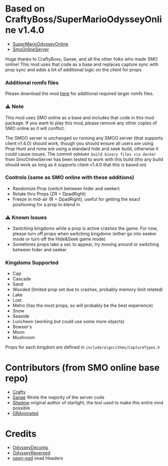 # Based on CraftyBoss/SuperMarioOdysseyOnline **v1.4.0**
* [SuperMarioOdysseyOnline](https://github.com/CraftyBoss/SuperMarioOdysseyOnline)
* [SmoOnlineServer](https://github.com/Sanae6/SmoOnlineServer)  
  
Huge thanks to CraftyBoss, Sanae, and all the other folks who made SMO online! This mod uses that code as a base and replaces capture sync with prop sync and adds a bit of additional logic on the client for props. 

### Additional romfs files
Please download the mod [here](https://gamebanana.com/mods/476551) for additional required larger romfs files.

### :warning: Note
This mod uses SMO online as a base and includes that code in this mod package. If you want to play this mod, please remove any other copies of SMO online as it will conflict.

The SMOO server is unchanged so running any SMOO server (that supports client v1.4.0) should work, though you should ensure all users are using Prop Hunt and none are using a standard hide and seek build, otherwise it could cause issues. The commit `dd0de0d build binary files via docker` from SmoOnlineServer has been tested to work with this build (tho any build should work as long as it supports client v1.4.0 that this is based on)

### Controls (same as SMO online with these additions)
* Randomize Prop (switch between hider and seeker)
* Rotate thru Props (ZR + DpadRight)
* Freeze in mid-air (R + DpadRight), useful for getting the exact positioning for a prop to blend in

### :warning: Known Issues
* Switching kingdoms while a prop is active crashes the game. For now, please turn off props when switching kingdoms (either go into seeker mode or turn off the Hide&Seek game mode) 
* Sometimes props take a sec to appear, try moving around or switching between hider and seeker

### Kingdoms Supported
* Cap
* Cascade
* Sand
* Wooded (limited prop set due to crashes, probably memory limit related)
* Lake
* Lost
* Metro (has the most props, so will probably be the best experience)
* Snow
* Seaside
* Luncheon (working but could use some more objects)
* Bowser's
* Moon
* Mushroom  


Props for each kingdom are defined in `include/algorithms/CaptureTypes.h`

# Contributors (from SMO online base repo)
- [Crafty](https://github.com/CraftyBoss)
- [Sanae](https://github.com/sanae6) Wrote the majority of the server code
- [Shadow](https://github.com/shadowninja108) original author of starlight, the tool used to make this entire mod possible
- [GRAnimated](https://github.com/GRAnimated)

# Credits
- [OdysseyDecomp](https://github.com/shibbo/OdysseyDecomp)
- [OdysseyReversed](https://github.com/shibbo/OdysseyReversed)
- [open-ead](https://github.com/open-ead/sead) sead Headers

